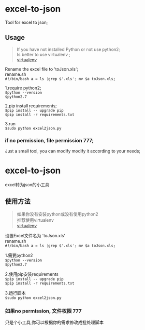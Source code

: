 # excel-to-json
Tool for excel to json;  

## Usage
>If you have not installed Python or not use python2;  
>Is better to use virtualenv ;  
>[virtualenv](https://github.com/pypa/virtualenv)  

Rename the excel file to 'toJson.xls';  
rename.sh  
 `#!/bin/bash
 a = ls |grep $'.xls';
 mv $a toJson.xls;`  

1.require python2;  
`$python --version`  
`$python2.7`  

2.pip install requirements;  
`$pip install -- upgrade pip`  
`$pip install -r requirements.txt`  

3.run  
 `$sudo python excel2json.py`  

### if no permission, file permission 777;  
Just a small tool, you can modify modify it according to your needs;  

#
#

# excel-to-json
excel转为json的小工具

## 使用方法
>如果你没有安装python或没有使用python2  
>推荐使用virtualenv  
>[virtualenv](https://github.com/pypa/virtualenv)  

设置Excel文件名为 'toJson.xls'  
rename.sh  
 `#!/bin/bash
 a = ls |grep $'.xls';
 mv $a toJson.xls;`  

1.需要python2  
`$python --version`  
`$python2.7`  

2.使用pip安装requirements  
`$pip install -- upgrade pip`  
`$pip install -r requirements.txt`  

3.运行脚本    
 `$sudo python excel2json.py`  

### 如果no permission, 文件权限 777
只是个小工具,你可以根据你的需求修改成批处理脚本
